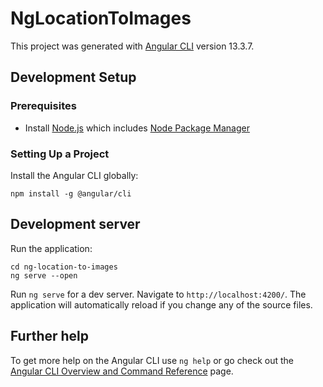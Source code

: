 # NgLocationToImages

This project was generated with [Angular CLI](https://github.com/angular/angular-cli) version 13.3.7.

## Development Setup

### Prerequisites

- Install [Node.js] which includes [Node Package Manager][npm]

### Setting Up a Project

Install the Angular CLI globally:

```
npm install -g @angular/cli
```

## Development server

Run the application:

```
cd ng-location-to-images
ng serve --open
```

Run `ng serve` for a dev server. Navigate to `http://localhost:4200/`. The application will automatically reload if you change any of the source files.

## Further help

To get more help on the Angular CLI use `ng help` or go check out the [Angular CLI Overview and Command Reference](https://angular.io/cli) page.

[node.js]: https://nodejs.org/
[npm]: https://www.npmjs.com/get-npm
